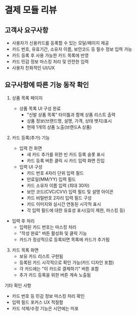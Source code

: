 # 결제 모듈 리뷰

## 고객사 요구사항
- 사용자가 신용카드를 등록할 수 있는 모달/페이지 제공
- 카드 번호, 유효기간, 소유자 이름, 보안코드 등 필수 정보 입력 가능
- 카드 등록 후 사용 가능한 카드 목록에 반영
- 카드 민감 정보 마스킹 처리 및 안전한 입력
- 사용자 친화적인 UI/UX

## 요구사항에 따른 기능 동작 확인
1. 상품 목록 페이지
   - 상품 목록 UI 구성 완료
      - "신발 상품 목록" 타이틀과 함께 상품 리스트 출력
      - 상품 정보(브랜드명, 설명, 가격, 상태 뱃지)표시
      -  현재 1개의 상품 노출(브랜드A 상품)

2. 카드 등록(추가) 기능
   - 입력 전 화면
     - 새 카드 추가를 위한 빈 카드 등록 슬롯 표시
     - 카드 등록 버튼 클릭 시 카드 입력 화면 진입
   - 입력 UI 구성
     - 카드 번호 4자리 단위 입력 필드
     - 만료일(MM/YY) 입력 필드
     - 카드 소유자 이름 입력 (최대 30자)
     - 보안 코드(CVC/CVV) 입력 필드 및 설명 아이콘
     - 카드 비밀번호 2자리 입력 필드 구성
     - 카드 이미지와 실시간 연동된 시각적 표시
     - 각 입력 필드에 대한 유효성 표시(길이 제한, 마스킹 등)
  - 입력 후 처리
     - 입력된 카드 번호는 마스킹 처리
     - "작성 완료" 버튼 활성화 및 클릭 기능
     - 카드가 정상적으로 등록되면 목록에 카드가 추가됨

3. 카드 목록 화면
   - 보유 카드 리스트 구현됨
   - 등록된 카드 시각적으로 확인 가능(카드 디자인 포함)
   - 각 카드에는 "이 카드로 결제하기" 버튼 포함
   - 추가 카드 등록을 위한 버튼 계속 노출됨

기타 확인 사항
- 카드 번호 등 민감 정보 마스킹 처리 확인
- 입력 필드 포커스 UX 적절함
- 카드 삭제/수정 기능은 시안에는 미포
